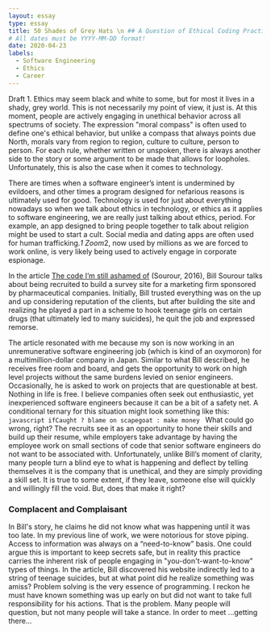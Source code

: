 ```yaml
---
layout: essay
type: essay
title: 50 Shades of Grey Hats \n ## A Question of Ethical Coding Practices
# All dates must be YYYY-MM-DD format!
date: 2020-04-23
labels:
  - Software Engineering
  - Ethics
  - Career
---
```


Draft 1.
Ethics may seem black and white to some, but for most it lives in a shady, grey world. This is not necessarily my point of view, it just is. At this moment, people are actively engaging in unethical behavior across all spectrums of society. The expression "moral compass" is often used to define one's ethical behavior, but unlike a compass that always points due North, morals vary from region to region, culture to culture, person to person. For each rule, whether written or unspoken, there is always another side to the story or some argument to be made that allows for loopholes. Unfortunately, this is also the case when it comes to technology. 

There are times when a software engineer’s intent is undermined by evildoers, and other times a program designed for nefarious reasons is ultimately used for good. Technology is used for just about everything nowadays so when we talk about ethics in technology, or ethics as it applies to software engineering, we are really just talking about ethics, period. For example, an app designed to bring people together to talk about religion might be used to start a cult. Social media and dating apps are often used for human trafficking.*1 Zoom*2, now used by millions as we are forced to work online, is very likely being used to actively engage in corporate espionage. 

In the article <span style="text-decoration:underline">The code I’m still ashamed of</span> (Sourour, 2016), Bill Sourour talks about being recruited to build a survey site for a marketing firm sponsored by pharmaceutical companies. Initially, Bill trusted everything was on the up and up considering reputation of the clients, but after building the site and realizing he played a part in a scheme to hook teenage girls on certain drugs (that ultimately led to many suicides), he quit the job and expressed remorse. 

The article resonated with me because my son is now working in an unremunerative software engineering job (which is kind of an oxymoron) for a multimillion-dollar company in Japan. Similar to what Bill described, he receives free room and board, and gets the opportunity to work on high level projects without the same burdens levied on senior engineers. Occasionally, he is asked to work on projects that are questionable at best. Nothing in life is free. I believe companies often seek out enthusiastic, yet inexperienced software engineers because it can be a bit of a safety net. A conditional ternary for this situation might look something like this:
    ```javascript
    ifCaught ? blame on scapegoat : make money
    ```
What could go wrong, right? The recruits see it as an opportunity to hone their skills and build up their resume, while  employers take advantage by having the employee work on small sections of code that senior software engineers do not want to be associated with. Unfortunately, unlike Bill’s moment of clarity, many people turn a blind eye to what is happening and deflect by telling themselves it is the company that is unethical, and they are simply providing a skill set. It is true to some extent, if they leave, someone else will quickly and willingly fill the void. But, does that make it right? 

### Complacent and Complaisant

In Bill's story, he claims he did not know what was happening until it was too late. In my previous line of work, we were notorious for stove piping. Access to information was always on a “need-to-know” basis. One could argue this is important to keep secrets safe, but in reality this practice carries the inherent risk of people engaging in "you-don't-want-to-know" types of things. In the article, Bill discovered his website indirectly led to a string of teenage suicides, but at what point did he realize something was amiss? Problem solving is the very essence of programming. I reckon he must have known something was up early on but did not want to take full responsibility for his actions. That is the problem. Many people will question, but not many people will take a stance. In order to meet ...getting there...